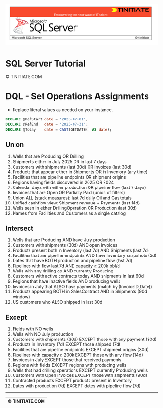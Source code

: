 ![SQL Server Tinitiate Image](../../../sqlserver-sql/sqlserver.png)

# SQL Server Tutorial

&copy; TINITIATE.COM

# DQL - Set Operations Assignments
* Replace literal values as needed on your instance.
```sql
DECLARE @RefStart date = '2025-07-01';
DECLARE @RefEnd   date = '2025-07-31';
DECLARE @Today    date = CAST(GETDATE() AS date);
```

## Union
1. Wells that are Producing OR Drilling
2. Shipments either in July 2025 OR in last 7 days
3. Customers with shipments (last 30d) OR invoices (last 30d)
4. Products that appear either in Shipments OR in Inventory (any time)
5. Facilities that are pipeline endpoints OR shipment origins
6. Regions having fields discovered in 2025 OR 2024
7. Calendar days with either production OR pipeline flow (last 7 days)
8. Invoices that are Open OR Partially Paid (union of filters)
9. Union ALL (stack measures): last 7d daily Oil and Gas totals
10. Unified cashflow view: Shipment revenue + Payments (last 14d)
11. Wells seen in either DrillingOperation OR Production (last 30d)
12. Names from Facilities and Customers as a single catalog

## Intersect
1. Wells that are Producing AND have July production
2. Customers with shipments (30d) AND open invoices
3. Products present both in Inventory (last 7d) AND Shipments (last 7d)
4. Facilities that are pipeline endpoints AND have inventory snapshots (5d)
5. Dates that have BOTH production and pipeline flow (last 7d)
6. Pipelines with flow last 7d AND capacity ≥ 200k bbl/d
7. Wells with any drilling op AND currently Producing
8. Customers with active contracts today AND shipments in last 60d
9. Regions that have inactive fields AND producing wells
10. Invoices in July that ALSO have payments (match by (InvoiceID,Date))
11. Products appearing BOTH in SalesContract AND in Shipments (90d window)
12. US customers who ALSO shipped in last 30d

## Except
1. Fields with NO wells
2. Wells with NO July production
3. Customers with shipments (30d) EXCEPT those with any payment (30d)
4. Products in Inventory (7d) EXCEPT those shipped (7d)
5. Facilities that are pipeline endpoints EXCEPT shipment origins (30d)
6. Pipelines with capacity ≥ 200k EXCEPT those with any flow (14d)
7. Invoices in July EXCEPT those that received payments
8. Regions with fields EXCEPT regions with producing wells
9. Wells that had drilling operations EXCEPT currently Producing wells
10. Customers with Open invoices EXCEPT those with shipments (90d)
11. Contracted products EXCEPT products present in Inventory
12. Dates with production (7d) EXCEPT dates with pipeline flow (7d)

***
| &copy; TINITIATE.COM |
|----------------------|
